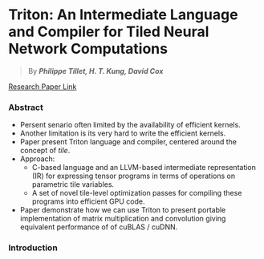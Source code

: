 # Triton: An Intermediate Language and Compiler for Tiled Neural Network Computations

> By ***Philippe Tillet, H. T. Kung, David Cox***

[Research Paper Link](https://www.eecs.harvard.edu/~htk/publication/2019-mapl-tillet-kung-cox.pdf)

### Abstract
- Persent senario often limited by the availability of efficient kernels.
- Another limitation is its very hard to write the efficient kernels.
- Paper present Triton language and compiler, centered around the concept of *tile*.
- Approach:
    - C-based language and an LLVM-based intermediate representation (IR) for expressing tensor programs in terms of operations on parametric tile variables.
    - A set of novel tile-level optimization passes for compiling these programs into efficient GPU code.
- Paper demonstrate how we can use Triton to present portable implementation of matrix multiplication and convolution giving equivalent performance of of cuBLAS / cuDNN.

### Introduction

